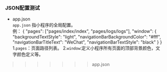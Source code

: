 ﻿### JSON配置测试
- app.json      
`app.json` 指小程序的全局配置。  
例：
        {
        "pages": ["pages/index/index", "pages/logs/logs"],
        "window": {
        "backgroundTextStyle": "light",
        "navigationBarBackgroundColor": "#fff",
        "navigationBarTitleText": "WeChat",
        "navigationBarTextStyle": "black"
        }
        }  
1.`pages`：页面路径列表。
2.`window`:定义小程序所有页面的顶部背景颜色，文字颜色定义等。    
>>>>>>> app.json
